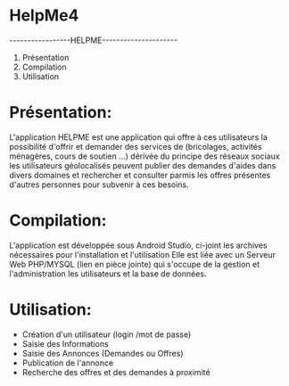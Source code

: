 # HelpMe4

-----------------HELPME---------------------

1. Présentation
2. Compilation
3. Utilisation



Présentation:
===========================

L'application HELPME est une application qui offre à ces utilisateurs la possibilité d'offrir et demander des
services de (bricolages, activités ménagères, cours de soutien ...) dérivée du principe des réseaux sociaux
les utilisateurs géolocalisés peuvent publier des demandes d'aides dans divers domaines et rechercher et consulter 
parmis les offres présentes d'autres personnes pour subvenir à ces besoins.


Compilation:
===========================

L'application est développée sous Android Studio, ci-joint les archives nécessaires pour l'installation et l'utilisation
Elle est liée avec un Serveur Web PHP/MYSQL (lien en pièce jointe) qui s'occupe de la gestion et l'administration les utilisateurs
et la base de données.

Utilisation:
===========================

- Création d'un utilisateur (login /mot de passe)
- Saisie des Informations
- Saisie des Annonces (Demandes ou Offres)
- Publication de l'annonce
- Recherche des offres et des demandes à proximité


